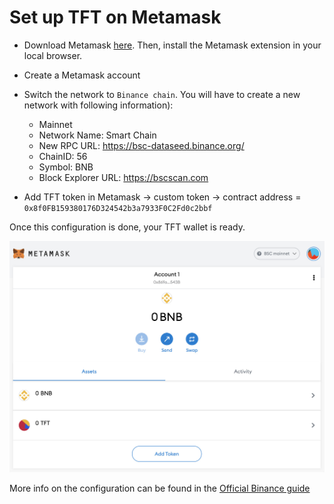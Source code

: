 # Set up TFT on Metamask

- Download Metamask [here](https://metamask.io/download.html). Then, install the Metamask extension in your local browser.
- Create a Metamask account
- Switch the network to `Binance chain`. You will have to create a new network with following information):
  - Mainnet
  - Network Name: Smart Chain
  - New RPC URL: https://bsc-dataseed.binance.org/
  - ChainID: 56
  - Symbol: BNB
  - Block Explorer URL: https://bscscan.com

- Add TFT token in Metamask -> custom token -> contract address = ```0x8f0FB159380176D324542b3a7933F0C2Fd0c2bbf```
  
Once this configuration is done, your TFT wallet is ready. 

![](img/tft_bsc_metamask.jpg ':size=300')

More info on the configuration can be found in the [Official Binance guide](https://academy.binance.com/en/articles/connecting-metamask-to-binance-smart-chain)